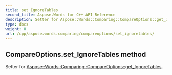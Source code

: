 ```yaml
---
title: set_IgnoreTables
second_title: Aspose.Words for C++ API Reference
description: Setter for Aspose::Words::Comparing::CompareOptions::get_IgnoreTables. 
type: docs
weight: 0
url: /cpp/aspose.words.comparing/compareoptions/set_ignoretables/
---
```

## CompareOptions.set_IgnoreTables method


Setter for [Aspose::Words::Comparing::CompareOptions::get_IgnoreTables](./get_ignoretables/).

